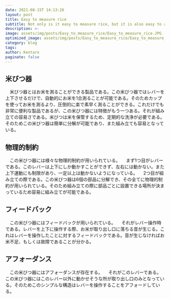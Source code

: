 ```yaml
---
date: 2021-08-15T 14:13:26
layout: post
title: Easy to measure rice
subtitle: Not only is it easy to measure rice, but it is also easy to assemble
description: >-
image: assets/img/posts/Easy_to_measure_rice/Easy_to_measure_rice.JPG
optimized_image: assets/img/posts/Easy_to_measure_rice/Easy_to_measure_rice_resized_thumbnail.JPG
category: blog
tags: 
author: Kentaro
paginate: false
---
```


## 米びつ器

　米びつ器とはお米を測ることができる製品である。この米びつ器ではレバーを上下させるだけで、自動的にお米を1合測ることが可能である。そのためカップを使ってお米を測るより、圧倒的に楽で素早く測ることができる。これだけでも非常に便利な製品であるが、この米びつ器には特徴がもう一つある。それが組み立ての容易さである。米びつは米を保管するため、定期的な洗浄が必要である。そのためこの米びつ器は簡単に分解が可能であり、また組み立ても容易となっている。

## 物理的制約

　この米びつ器には様々な物理的制約が用いられている。
　まず1つ目がレバーである。このレバーは上下にしか動かすことができず、左右には動かない。また上下運動にも制限があり、一定以上は動かないようになっている。
　2つ目が組み立ての際である。この米びつ器は6個の部品に分解でき、その全てに物理的制約が用いられている。そのため組み立ての際に部品ごとに設置できる場所が決まっているため容易に組み立てが可能である。

## フィードバック

　この米びつ器にはフィードバックが用いられている。
　それがレバー操作時である。レバーを上下に操作する際、お米が取り出し口に落ちる音が生じる。これはレバーを操作したことに対するフィードバックである。音が生じなければお米不足、もしくは故障であることが分かる。
　
　
　

## アフォーダンス

　この米びつ器にはアフォーダンスが存在する。
　それがこのレバーである。この米びつ器にはこのレバー以外に動かせそうな所が取り出し口のみとなっている。そのためこのシンプルな構造はレバーを操作することをアフォードしている。